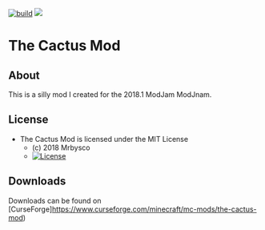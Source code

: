 [![build](https://github.com/Mrbysco/ModJNam-Mod/actions/workflows/build.yml/badge.svg)](https://github.com/Mrbysco/ModJNam-Mod/actions/workflows/build.yml) [![](http://cf.way2muchnoise.eu/versions/291433.svg)](https://www.curseforge.com/minecraft/mc-mods/the-cactus-mod)

# The Cactus Mod #

## About ##
This is a silly mod I created for the 2018.1 ModJam ModJnam.

## License ##
* The Cactus Mod is licensed under the MIT License
  - (c) 2018 Mrbysco
  - [![License](https://img.shields.io/badge/License-MIT-red.svg?style=flat)](http://opensource.org/licenses/MIT)

## Downloads

Downloads can be found on [CurseForge]https://www.curseforge.com/minecraft/mc-mods/the-cactus-mod)